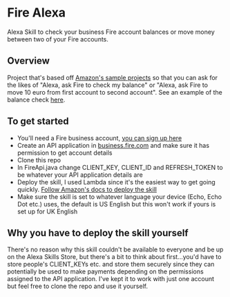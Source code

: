 Fire Alexa
================================

Alexa Skill to check your business Fire account balances or move money between two of your Fire accounts.

Overview
--------------------------
Project that's based off [Amazon's sample projects](https://github.com/amzn/alexa-skills-kit-java) so that you can ask for the likes of
"Alexa, ask Fire to check my balance" or "Alexa, ask Fire to move 10 euro from first account to second account". See an example of the balance check [here](https://twitter.com/Jamie_Farrelly/status/814134723085791232).

To get started
--------------------------

* You'll need a Fire business account, [you can sign up here](https://fire.com)
* Create an API application in [business.fire.com](https://business.fire.com) and make sure it has permission to get account details
* Clone this repo
* In FireApi.java change CLIENT_KEY, CLIENT_ID and REFRESH_TOKEN to be whatever your API application details are
* Deploy the skill, I used Lambda since it's the easiest way to get going quickly. [Follow Amazon's docs to deploy the skill](https://developer.amazon.com/public/solutions/alexa/alexa-skills-kit/docs/deploying-a-sample-skill-to-aws-lambda)
* Make sure the skill is set to whatever language your device (Echo, Echo Dot etc.) uses, the default is US English but this won't work if yours is set up for UK English

Why you have to deploy the skill yourself
--------------------------
There's no reason why this skill couldn't be available to everyone and be up on the Alexa Skills Store, but there's a bit to think about first...you'd have to store people's CLIENT_KEYs etc. and store them securely since they can potentially be used to make payments depending on the permissions assigned to the API application. I've kept it to work with just one account but feel free to clone the repo and use it yourself.
